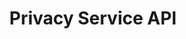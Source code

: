 ---
title: Privacy Service API
description: Manage customer requests to access and delete their personal data.
openAPISpec: https://raw.githubusercontent.com/AdobeDocs/experience-platform-apis/main/src/swagger-specs/privacy-service.yaml
keywords: 
  - Experience Platform
  - API Documentation
  - JavaScript
--- 
